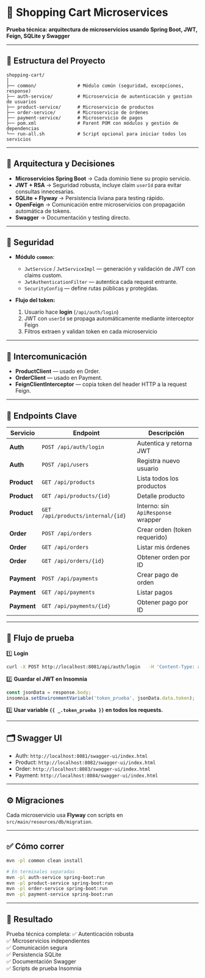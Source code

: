 
# 🛒 Shopping Cart Microservices

**Prueba técnica: arquitectura de microservicios usando Spring Boot, JWT, Feign, SQLite y Swagger**

---

## 📂 Estructura del Proyecto

```
shopping-cart/
│
├── common/               # Módulo común (seguridad, excepciones, response)
├── auth-service/         # Microservicio de autenticación y gestión de usuarios
├── product-service/      # Microservicio de productos
├── order-service/        # Microservicio de órdenes
├── payment-service/      # Microservicio de pagos
├── pom.xml               # Parent POM con módulos y gestión de dependencias
└── run-all.sh            # Script opcional para iniciar todos los servicios
```

---

## 🎯 Arquitectura y Decisiones

- **Microservicios Spring Boot** → Cada dominio tiene su propio servicio.
- **JWT + RSA** → Seguridad robusta, incluye claim `userId` para evitar consultas innecesarias.
- **SQLite + Flyway** → Persistencia liviana para testing rápido.
- **OpenFeign** → Comunicación entre microservicios con propagación automática de tokens.
- **Swagger** → Documentación y testing directo.

---

## 🔑 Seguridad

- **Módulo `common`**:  
  - `JwtService` / `JwtServiceImpl` — generación y validación de JWT con claims custom.
  - `JwtAuthenticationFilter` — autentica cada request entrante.
  - `SecurityConfig` — define rutas públicas y protegidas.

- **Flujo del token:**
  1. Usuario hace **login** (`/api/auth/login`)
  2. JWT con `userId` se propaga automáticamente mediante interceptor Feign
  3. Filtros extraen y validan token en cada microservicio

---

## 🔗 Intercomunicación

- **ProductClient** — usado en Order.
- **OrderClient** — usado en Payment.
- **FeignClientInterceptor** — copia token del header HTTP a la request Feign.

---

## 📑 Endpoints Clave

| Servicio         | Endpoint                              | Descripción                       |
| ---------------- | ------------------------------------- | --------------------------------- |
| **Auth**         | `POST /api/auth/login`                | Autentica y retorna JWT           |
| **Auth**         | `POST /api/users`                     | Registra nuevo usuario            |
| **Product**      | `GET /api/products`                   | Lista todos los productos         |
| **Product**      | `GET /api/products/{id}`              | Detalle producto                  |
| **Product**      | `GET /api/products/internal/{id}`     | Interno: sin `ApiResponse` wrapper|
| **Order**        | `POST /api/orders`                    | Crear orden (token requerido)     |
| **Order**        | `GET /api/orders`                     | Listar mis órdenes                |
| **Order**        | `GET /api/orders/{id}`                | Obtener orden por ID              |
| **Payment**      | `POST /api/payments`                  | Crear pago de orden               |
| **Payment**      | `GET /api/payments`                   | Listar pagos                      |
| **Payment**      | `GET /api/payments/{id}`              | Obtener pago por ID               |

---

## 🔑 Flujo de prueba

1️⃣ **Login**
```bash
curl -X POST http://localhost:8081/api/auth/login   -H 'Content-Type: application/json'   -d '{ "username": "admin", "password": "admin123" }'
```

2️⃣ **Guardar el JWT en Insomnia**
```javascript
const jsonData = response.body;
insomnia.setEnvironmentVariable('token_prueba', jsonData.data.token);
```

3️⃣ **Usar variable `{{ _.token_prueba }}` en todos los requests.**

---

## 🗂️ Swagger UI

- Auth: `http://localhost:8081/swagger-ui/index.html`
- Product: `http://localhost:8082/swagger-ui/index.html`
- Order: `http://localhost:8083/swagger-ui/index.html`
- Payment: `http://localhost:8084/swagger-ui/index.html`

---

## ⚙️ Migraciones

Cada microservicio usa **Flyway** con scripts en `src/main/resources/db/migration`.

---

## ✅ Cómo correr

```bash
mvn -pl common clean install

# En terminales separadas
mvn -pl auth-service spring-boot:run
mvn -pl product-service spring-boot:run
mvn -pl order-service spring-boot:run
mvn -pl payment-service spring-boot:run
```

---

## 🚀 Resultado

Prueba técnica completa:
✅ Autenticación robusta  
✅ Microservicios independientes  
✅ Comunicación segura  
✅ Persistencia SQLite  
✅ Documentación Swagger  
✅ Scripts de prueba Insomnia